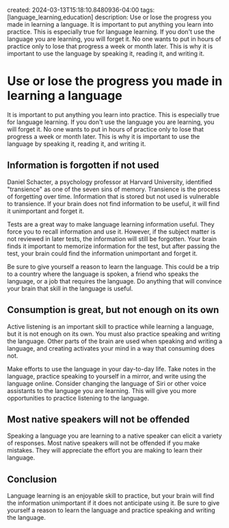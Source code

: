 created: 2024-03-13T15:18:10.8480936-04:00
tags: [language_learning,education]
description: Use or lose the progress you made in learning a language. It is important to put anything you learn into practice. This is especially true for language learning. If you don't use the language you are learning, you will forget it. No one wants to put in hours of practice only to lose that progress a week or month later. This is why it is important to use the language by speaking it, reading it, and writing it.

# Use or lose the progress you made in learning a language

It is important to put anything you learn into practice. This is especially true for language learning. If you don't use the language you are learning, you will forget it. No one wants to put in hours of practice only to lose that progress a week or month later. This is why it is important to use the language by speaking it, reading it, and writing it.

## Information is forgotten if not used
Daniel Schacter, a psychology professor at Harvard University, identified "transience" as one of the seven sins of memory. Transience is the process of forgetting over time. Information that is stored but not used is vulnerable to transience. If your brain does not find information to be useful, it will find it unimportant and forget it.

Tests are a great way to make language learning information useful. They force you to recall information and use it. However, if the subject matter is not reviewed in later tests, the information will still be forgotten. Your brain finds it important to memorize information for the test, but after passing the test, your brain could find the information unimportant and forget it.

Be sure to give yourself a reason to learn the language. This could be a trip to a country where the language is spoken, a friend who speaks the language, or a job that requires the language. Do anything that will convince your brain that skill in the language is useful.

## Consumption is great, but not enough on its own
Active listening is an important skill to practice while learning a language, but it is not enough on its own. You must also practice speaking and writing the language. Other parts of the brain are used when speaking and writing a language, and creating activates your mind in a way that consuming does not.

Make efforts to use the language in your day-to-day life. Take notes in the language, practice speaking to yourself in a mirror, and write using the language online. Consider changing the language of Siri or other voice assistants to the language you are learning. This will give you more opportunities to practice listening to the language.

## Most native speakers will not be offended
Speaking a language you are learning to a native speaker can elicit a variety of responses. Most native speakers will not be offended if you make mistakes. They will appreciate the effort you are making to learn their language.

## Conclusion
Language learning is an enjoyable skill to practice, but your brain will find the information unimportant if it does not anticipate using it. Be sure to give yourself a reason to learn the language and practice speaking and writing the language.
